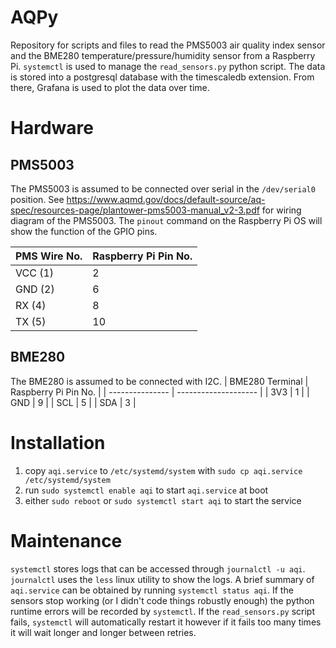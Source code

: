 # AQPy 
Repository for scripts and files to read the PMS5003 air quality index sensor and the BME280 temperature/pressure/humidity sensor from a Raspberry Pi. `systemctl` is used to manage the `read_sensors.py` python script. The data is stored into a postgresql database with the timescaledb extension. From there, Grafana is used to plot the data over time. 

# Hardware 
## PMS5003 
The PMS5003 is assumed to be connected over serial in the `/dev/serial0` position. See https://www.aqmd.gov/docs/default-source/aq-spec/resources-page/plantower-pms5003-manual_v2-3.pdf for wiring diagram of the PMS5003. The `pinout` command on the Raspberry Pi OS will show the function of the GPIO pins. 

| PMS Wire No. | Raspberry Pi Pin No. |
| ------------ | -------------------- |
| VCC (1) | 2 | 
| GND (2) | 6 | 
| RX (4) | 8 | 
| TX (5) | 10 |

## BME280 
The BME280 is assumed to be connected with I2C. 
| BME280 Terminal | Raspberry Pi Pin No. |
| --------------- | -------------------- |
| 3V3 | 1 | 
| GND | 9 | 
| SCL | 5 | 
| SDA | 3 | 

# Installation 
1. copy `aqi.service` to `/etc/systemd/system` with `sudo cp aqi.service /etc/systemd/system` 
2. run `sudo systemctl enable aqi` to start `aqi.service` at boot 
3. either `sudo reboot` or `sudo systemctl start aqi` to start the service 

# Maintenance 
`systemctl` stores logs that can be accessed through `journalctl -u aqi`. `journalctl` uses the `less` linux utility to show the logs. A brief summary of `aqi.service` can be obtained by running `systemctl status aqi`. If the sensors stop working (or I didn't code things robustly enough) the python runtime errors will be recorded by `systemctl`. If the `read_sensors.py` script fails, `systemctl` will automatically restart it however if it fails too many times it will wait longer and longer between retries. 